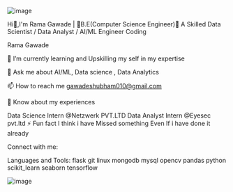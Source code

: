 ![image](https://github.com/user-attachments/assets/e5b30478-a5c9-4a2b-81d4-8a580ac96385)

Hi👋,I'm Rama Gawade | 🌟B.E(Computer Science Engineer)💫
A Skilled Data Scientist / Data Analyst / AI/ML Engineer
Coding

Rama Gawade

🌱 I’m currently learning and Upskilling my self in my expertise

💬 Ask me about AI/ML, Data science , Data Analytics

📫 How to reach me gawadeshubham010@gmail.com

📄 Know about my experiences

Data Science Intern @Netzwerk PVT.LTD
Data Analyst Intern @Eyesec pvt.ltd 
⚡ Fun fact I think i have Missed something Even If i have done it already

Connect with me:

Languages and Tools:
flask git linux mongodb mysql opencv pandas python scikit_learn seaborn tensorflow

![image](https://github.com/user-attachments/assets/4185dd82-4cfb-4e67-a6eb-26c843714880)





